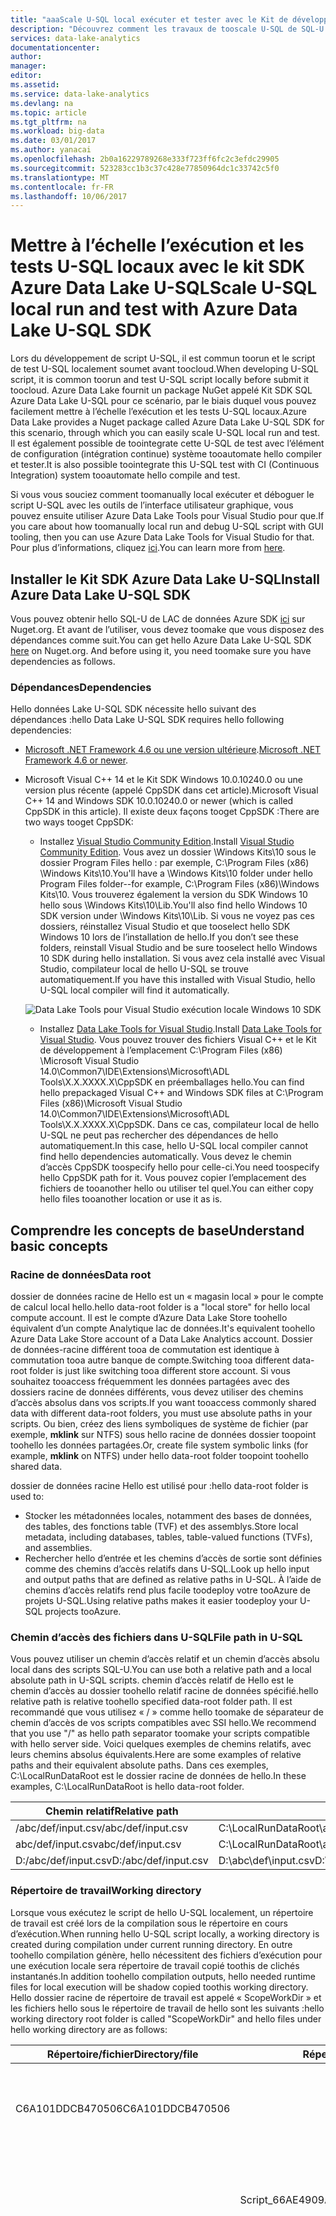 ```yaml
---
title: "aaaScale U-SQL local exécuter et tester avec le Kit de développement logiciel Azure données Lake U-SQL | Documents Microsoft"
description: "Découvrez comment les travaux de tooscale U-SQL de SQL-U de LAC de données Azure SDK toouse local exécute et de test avec la ligne de commande et les interfaces de programmation sur votre station de travail locale."
services: data-lake-analytics
documentationcenter: 
author: 
manager: 
editor: 
ms.assetid: 
ms.service: data-lake-analytics
ms.devlang: na
ms.topic: article
ms.tgt_pltfrm: na
ms.workload: big-data
ms.date: 03/01/2017
ms.author: yanacai
ms.openlocfilehash: 2b0a16229789268e333f723ff6fc2c3efdc29905
ms.sourcegitcommit: 523283cc1b3c37c428e77850964dc1c33742c5f0
ms.translationtype: MT
ms.contentlocale: fr-FR
ms.lasthandoff: 10/06/2017
---
```

# <a name="scale-u-sql-local-run-and-test-with-azure-data-lake-u-sql-sdk"></a><span data-ttu-id="184e9-103">Mettre à l’échelle l’exécution et les tests U-SQL locaux avec le kit SDK Azure Data Lake U-SQL</span><span class="sxs-lookup"><span data-stu-id="184e9-103">Scale U-SQL local run and test with Azure Data Lake U-SQL SDK</span></span>

<span data-ttu-id="184e9-104">Lors du développement de script U-SQL, il est commun toorun et le script de test U-SQL localement soumet avant toocloud.</span><span class="sxs-lookup"><span data-stu-id="184e9-104">When developing U-SQL script, it is common toorun and test U-SQL script locally before submit it toocloud.</span></span> <span data-ttu-id="184e9-105">Azure Data Lake fournit un package NuGet appelé Kit SDK SQL Azure Data Lake U-SQL pour ce scénario, par le biais duquel vous pouvez facilement mettre à l’échelle l’exécution et les tests U-SQL locaux.</span><span class="sxs-lookup"><span data-stu-id="184e9-105">Azure Data Lake provides a Nuget package called Azure Data Lake U-SQL SDK for this scenario, through which you can easily scale U-SQL local run and test.</span></span> <span data-ttu-id="184e9-106">Il est également possible de toointegrate cette U-SQL de test avec l’élément de configuration (intégration continue) système tooautomate hello compiler et tester.</span><span class="sxs-lookup"><span data-stu-id="184e9-106">It is also possible toointegrate this U-SQL test with CI (Continuous Integration) system tooautomate hello compile and test.</span></span>

<span data-ttu-id="184e9-107">Si vous vous souciez comment toomanually local exécuter et déboguer le script U-SQL avec les outils de l’interface utilisateur graphique, vous pouvez ensuite utiliser Azure Data Lake Tools pour Visual Studio pour que.</span><span class="sxs-lookup"><span data-stu-id="184e9-107">If you care about how toomanually local run and debug U-SQL script with GUI tooling, then you can use Azure Data Lake Tools for Visual Studio for that.</span></span> <span data-ttu-id="184e9-108">Pour plus d’informations, cliquez [ici](data-lake-analytics-data-lake-tools-local-run.md).</span><span class="sxs-lookup"><span data-stu-id="184e9-108">You can learn more from [here](data-lake-analytics-data-lake-tools-local-run.md).</span></span>

## <a name="install-azure-data-lake-u-sql-sdk"></a><span data-ttu-id="184e9-109">Installer le Kit SDK Azure Data Lake U-SQL</span><span class="sxs-lookup"><span data-stu-id="184e9-109">Install Azure Data Lake U-SQL SDK</span></span>

<span data-ttu-id="184e9-110">Vous pouvez obtenir hello SQL-U de LAC de données Azure SDK [ici](https://www.nuget.org/packages/Microsoft.Azure.DataLake.USQL.SDK/) sur Nuget.org. Et avant de l’utiliser, vous devez toomake que vous disposez des dépendances comme suit.</span><span class="sxs-lookup"><span data-stu-id="184e9-110">You can get hello Azure Data Lake U-SQL SDK [here](https://www.nuget.org/packages/Microsoft.Azure.DataLake.USQL.SDK/) on Nuget.org. And before using it, you need toomake sure you have dependencies as follows.</span></span>

### <a name="dependencies"></a><span data-ttu-id="184e9-111">Dépendances</span><span class="sxs-lookup"><span data-stu-id="184e9-111">Dependencies</span></span>

<span data-ttu-id="184e9-112">Hello données Lake U-SQL SDK nécessite hello suivant des dépendances :</span><span class="sxs-lookup"><span data-stu-id="184e9-112">hello Data Lake U-SQL SDK requires hello following dependencies:</span></span>

- <span data-ttu-id="184e9-113">[Microsoft .NET Framework 4.6 ou une version ultérieure](https://www.microsoft.com/download/details.aspx?id=17851).</span><span class="sxs-lookup"><span data-stu-id="184e9-113">[Microsoft .NET Framework 4.6 or newer](https://www.microsoft.com/download/details.aspx?id=17851).</span></span>
- <span data-ttu-id="184e9-114">Microsoft Visual C++ 14 et le Kit SDK Windows 10.0.10240.0 ou une version plus récente (appelé CppSDK dans cet article).</span><span class="sxs-lookup"><span data-stu-id="184e9-114">Microsoft Visual C++ 14 and Windows SDK 10.0.10240.0 or newer (which is called CppSDK in this article).</span></span> <span data-ttu-id="184e9-115">Il existe deux façons tooget CppSDK :</span><span class="sxs-lookup"><span data-stu-id="184e9-115">There are two ways tooget CppSDK:</span></span>

    - <span data-ttu-id="184e9-116">Installez [Visual Studio Community Edition](https://developer.microsoft.com/downloads/vs-thankyou).</span><span class="sxs-lookup"><span data-stu-id="184e9-116">Install [Visual Studio Community Edition](https://developer.microsoft.com/downloads/vs-thankyou).</span></span> <span data-ttu-id="184e9-117">Vous avez un dossier \Windows Kits\10 sous le dossier Program Files hello : par exemple, C:\Program Files (x86) \Windows Kits\10\.</span><span class="sxs-lookup"><span data-stu-id="184e9-117">You'll have a \Windows Kits\10 folder under hello Program Files folder--for example, C:\Program Files (x86)\Windows Kits\10\.</span></span> <span data-ttu-id="184e9-118">Vous trouverez également la version du SDK Windows 10 hello sous \Windows Kits\10\Lib.</span><span class="sxs-lookup"><span data-stu-id="184e9-118">You'll also find hello Windows 10 SDK version under \Windows Kits\10\Lib.</span></span> <span data-ttu-id="184e9-119">Si vous ne voyez pas ces dossiers, réinstallez Visual Studio et que tooselect hello SDK Windows 10 lors de l’installation de hello.</span><span class="sxs-lookup"><span data-stu-id="184e9-119">If you don’t see these folders, reinstall Visual Studio and be sure tooselect hello Windows 10 SDK during hello installation.</span></span> <span data-ttu-id="184e9-120">Si vous avez cela installé avec Visual Studio, compilateur local de hello U-SQL se trouve automatiquement.</span><span class="sxs-lookup"><span data-stu-id="184e9-120">If you have this installed with Visual Studio, hello U-SQL local compiler will find it automatically.</span></span>

    ![Data Lake Tools pour Visual Studio exécution locale Windows 10 SDK](./media/data-lake-analytics-data-lake-tools-local-run/data-lake-tools-for-visual-studio-local-run-windows-10-sdk.png)

    - <span data-ttu-id="184e9-122">Installez [Data Lake Tools for Visual Studio](http://aka.ms/adltoolsvs).</span><span class="sxs-lookup"><span data-stu-id="184e9-122">Install [Data Lake Tools for Visual Studio](http://aka.ms/adltoolsvs).</span></span> <span data-ttu-id="184e9-123">Vous pouvez trouver des fichiers Visual C++ et le Kit de développement à l’emplacement C:\Program Files (x86) \Microsoft Visual Studio 14.0\Common7\IDE\Extensions\Microsoft\ADL Tools\X.X.XXXX.X\CppSDK en préemballages hello.</span><span class="sxs-lookup"><span data-stu-id="184e9-123">You can find hello prepackaged Visual C++ and Windows SDK files at C:\Program Files (x86)\Microsoft Visual Studio 14.0\Common7\IDE\Extensions\Microsoft\ADL Tools\X.X.XXXX.X\CppSDK.</span></span> <span data-ttu-id="184e9-124">Dans ce cas, compilateur local de hello U-SQL ne peut pas rechercher des dépendances de hello automatiquement.</span><span class="sxs-lookup"><span data-stu-id="184e9-124">In this case, hello U-SQL local compiler cannot find hello dependencies automatically.</span></span> <span data-ttu-id="184e9-125">Vous devez le chemin d’accès CppSDK toospecify hello pour celle-ci.</span><span class="sxs-lookup"><span data-stu-id="184e9-125">You need toospecify hello CppSDK path for it.</span></span> <span data-ttu-id="184e9-126">Vous pouvez copier l’emplacement des fichiers de tooanother hello ou utiliser tel quel.</span><span class="sxs-lookup"><span data-stu-id="184e9-126">You can either copy hello files tooanother location or use it as is.</span></span>

## <a name="understand-basic-concepts"></a><span data-ttu-id="184e9-127">Comprendre les concepts de base</span><span class="sxs-lookup"><span data-stu-id="184e9-127">Understand basic concepts</span></span>

### <a name="data-root"></a><span data-ttu-id="184e9-128">Racine de données</span><span class="sxs-lookup"><span data-stu-id="184e9-128">Data root</span></span>

<span data-ttu-id="184e9-129">dossier de données racine de Hello est un « magasin local » pour le compte de calcul local hello.</span><span class="sxs-lookup"><span data-stu-id="184e9-129">hello data-root folder is a "local store" for hello local compute account.</span></span> <span data-ttu-id="184e9-130">Il est le compte d’Azure Data Lake Store toohello équivalent d’un compte Analytique lac de données.</span><span class="sxs-lookup"><span data-stu-id="184e9-130">It's equivalent toohello Azure Data Lake Store account of a Data Lake Analytics account.</span></span> <span data-ttu-id="184e9-131">Dossier de données-racine différent tooa de commutation est identique à commutation tooa autre banque de compte.</span><span class="sxs-lookup"><span data-stu-id="184e9-131">Switching tooa different data-root folder is just like switching tooa different store account.</span></span> <span data-ttu-id="184e9-132">Si vous souhaitez tooaccess fréquemment les données partagées avec des dossiers racine de données différents, vous devez utiliser des chemins d’accès absolus dans vos scripts.</span><span class="sxs-lookup"><span data-stu-id="184e9-132">If you want tooaccess commonly shared data with different data-root folders, you must use absolute paths in your scripts.</span></span> <span data-ttu-id="184e9-133">Ou bien, créez des liens symboliques de système de fichier (par exemple, **mklink** sur NTFS) sous hello racine de données dossier toopoint toohello les données partagées.</span><span class="sxs-lookup"><span data-stu-id="184e9-133">Or, create file system symbolic links (for example, **mklink** on NTFS) under hello data-root folder toopoint toohello shared data.</span></span>

<span data-ttu-id="184e9-134">dossier de données racine Hello est utilisé pour :</span><span class="sxs-lookup"><span data-stu-id="184e9-134">hello data-root folder is used to:</span></span>

- <span data-ttu-id="184e9-135">Stocker les métadonnées locales, notamment des bases de données, des tables, des fonctions table (TVF) et des assemblys.</span><span class="sxs-lookup"><span data-stu-id="184e9-135">Store local metadata, including databases, tables, table-valued functions (TVFs), and assemblies.</span></span>
- <span data-ttu-id="184e9-136">Rechercher hello d’entrée et les chemins d’accès de sortie sont définies comme des chemins d’accès relatifs dans U-SQL.</span><span class="sxs-lookup"><span data-stu-id="184e9-136">Look up hello input and output paths that are defined as relative paths in U-SQL.</span></span> <span data-ttu-id="184e9-137">À l’aide de chemins d’accès relatifs rend plus facile toodeploy votre tooAzure de projets U-SQL.</span><span class="sxs-lookup"><span data-stu-id="184e9-137">Using relative paths makes it easier toodeploy your U-SQL projects tooAzure.</span></span>

### <a name="file-path-in-u-sql"></a><span data-ttu-id="184e9-138">Chemin d’accès des fichiers dans U-SQL</span><span class="sxs-lookup"><span data-stu-id="184e9-138">File path in U-SQL</span></span>

<span data-ttu-id="184e9-139">Vous pouvez utiliser un chemin d’accès relatif et un chemin d’accès absolu local dans des scripts SQL-U.</span><span class="sxs-lookup"><span data-stu-id="184e9-139">You can use both a relative path and a local absolute path in U-SQL scripts.</span></span> <span data-ttu-id="184e9-140">chemin d’accès relatif de Hello est le chemin d’accès au dossier toohello relatif racine de données spécifié.</span><span class="sxs-lookup"><span data-stu-id="184e9-140">hello relative path is relative toohello specified data-root folder path.</span></span> <span data-ttu-id="184e9-141">Il est recommandé que vous utilisez « / » comme hello toomake de séparateur de chemin d’accès de vos scripts compatibles avec SSI hello.</span><span class="sxs-lookup"><span data-stu-id="184e9-141">We recommend that you use "/" as hello path separator toomake your scripts compatible with hello server side.</span></span> <span data-ttu-id="184e9-142">Voici quelques exemples de chemins relatifs, avec leurs chemins absolus équivalents.</span><span class="sxs-lookup"><span data-stu-id="184e9-142">Here are some examples of relative paths and their equivalent absolute paths.</span></span> <span data-ttu-id="184e9-143">Dans ces exemples, C:\LocalRunDataRoot est le dossier racine de données de hello.</span><span class="sxs-lookup"><span data-stu-id="184e9-143">In these examples, C:\LocalRunDataRoot is hello data-root folder.</span></span>

|<span data-ttu-id="184e9-144">Chemin relatif</span><span class="sxs-lookup"><span data-stu-id="184e9-144">Relative path</span></span>|<span data-ttu-id="184e9-145">Chemin absolu</span><span class="sxs-lookup"><span data-stu-id="184e9-145">Absolute path</span></span>|
|-------------|-------------|
|<span data-ttu-id="184e9-146">/abc/def/input.csv</span><span class="sxs-lookup"><span data-stu-id="184e9-146">/abc/def/input.csv</span></span> |<span data-ttu-id="184e9-147">C:\LocalRunDataRoot\abc\def\input.csv</span><span class="sxs-lookup"><span data-stu-id="184e9-147">C:\LocalRunDataRoot\abc\def\input.csv</span></span>|
|<span data-ttu-id="184e9-148">abc/def/input.csv</span><span class="sxs-lookup"><span data-stu-id="184e9-148">abc/def/input.csv</span></span>  |<span data-ttu-id="184e9-149">C:\LocalRunDataRoot\abc\def\input.csv</span><span class="sxs-lookup"><span data-stu-id="184e9-149">C:\LocalRunDataRoot\abc\def\input.csv</span></span>|
|<span data-ttu-id="184e9-150">D:/abc/def/input.csv</span><span class="sxs-lookup"><span data-stu-id="184e9-150">D:/abc/def/input.csv</span></span> |<span data-ttu-id="184e9-151">D:\abc\def\input.csv</span><span class="sxs-lookup"><span data-stu-id="184e9-151">D:\abc\def\input.csv</span></span>|

### <a name="working-directory"></a><span data-ttu-id="184e9-152">Répertoire de travail</span><span class="sxs-lookup"><span data-stu-id="184e9-152">Working directory</span></span>

<span data-ttu-id="184e9-153">Lorsque vous exécutez le script de hello U-SQL localement, un répertoire de travail est créé lors de la compilation sous le répertoire en cours d’exécution.</span><span class="sxs-lookup"><span data-stu-id="184e9-153">When running hello U-SQL script locally, a working directory is created during compilation under current running directory.</span></span> <span data-ttu-id="184e9-154">En outre toohello compilation génère, hello nécessitent des fichiers d’exécution pour une exécution locale sera répertoire de travail copié toothis de clichés instantanés.</span><span class="sxs-lookup"><span data-stu-id="184e9-154">In addition toohello compilation outputs, hello needed runtime files for local execution will be shadow copied toothis working directory.</span></span> <span data-ttu-id="184e9-155">Hello dossier racine de répertoire de travail est appelé « ScopeWorkDir » et les fichiers hello sous le répertoire de travail de hello sont les suivants :</span><span class="sxs-lookup"><span data-stu-id="184e9-155">hello working directory root folder is called "ScopeWorkDir" and hello files under hello working directory are as follows:</span></span>

|<span data-ttu-id="184e9-156">Répertoire/fichier</span><span class="sxs-lookup"><span data-stu-id="184e9-156">Directory/file</span></span>|<span data-ttu-id="184e9-157">Répertoire/fichier</span><span class="sxs-lookup"><span data-stu-id="184e9-157">Directory/file</span></span>|<span data-ttu-id="184e9-158">Répertoire/fichier</span><span class="sxs-lookup"><span data-stu-id="184e9-158">Directory/file</span></span>|<span data-ttu-id="184e9-159">Définition</span><span class="sxs-lookup"><span data-stu-id="184e9-159">Definition</span></span>|<span data-ttu-id="184e9-160">Description</span><span class="sxs-lookup"><span data-stu-id="184e9-160">Description</span></span>|
|--------------|--------------|--------------|----------|-----------|
|<span data-ttu-id="184e9-161">C6A101DDCB470506</span><span class="sxs-lookup"><span data-stu-id="184e9-161">C6A101DDCB470506</span></span>| | |<span data-ttu-id="184e9-162">Chaîne de hachage de la version exécutable</span><span class="sxs-lookup"><span data-stu-id="184e9-162">Hash string of runtime version</span></span>|<span data-ttu-id="184e9-163">Cliché instantané des fichiers exécutables nécessaires à l'exécution locale</span><span class="sxs-lookup"><span data-stu-id="184e9-163">Shadow copy of runtime files needed for local execution</span></span>|
| |<span data-ttu-id="184e9-164">Script_66AE4909AA0ED06C</span><span class="sxs-lookup"><span data-stu-id="184e9-164">Script_66AE4909AA0ED06C</span></span>| |<span data-ttu-id="184e9-165">Nom de script + chaîne de hachage du chemin du script</span><span class="sxs-lookup"><span data-stu-id="184e9-165">Script name + hash string of script path</span></span>|<span data-ttu-id="184e9-166">Résultats de la compilation et journalisation des étapes d'exécution</span><span class="sxs-lookup"><span data-stu-id="184e9-166">Compilation outputs and execution step logging</span></span>|
| | |<span data-ttu-id="184e9-167">\_script\_.abr</span><span class="sxs-lookup"><span data-stu-id="184e9-167">\_script\_.abr</span></span>|<span data-ttu-id="184e9-168">Sortie du compilateur</span><span class="sxs-lookup"><span data-stu-id="184e9-168">Compiler output</span></span>|<span data-ttu-id="184e9-169">Fichier algèbre</span><span class="sxs-lookup"><span data-stu-id="184e9-169">Algebra file</span></span>|
| | |<span data-ttu-id="184e9-170">\_ScopeCodeGen\_.*</span><span class="sxs-lookup"><span data-stu-id="184e9-170">\_ScopeCodeGen\_.*</span></span>|<span data-ttu-id="184e9-171">Sortie du compilateur</span><span class="sxs-lookup"><span data-stu-id="184e9-171">Compiler output</span></span>|<span data-ttu-id="184e9-172">Code géré généré</span><span class="sxs-lookup"><span data-stu-id="184e9-172">Generated managed code</span></span>|
| | |<span data-ttu-id="184e9-173">\_ScopeCodeGenEngine\_.*</span><span class="sxs-lookup"><span data-stu-id="184e9-173">\_ScopeCodeGenEngine\_.*</span></span>|<span data-ttu-id="184e9-174">Sortie du compilateur</span><span class="sxs-lookup"><span data-stu-id="184e9-174">Compiler output</span></span>|<span data-ttu-id="184e9-175">Code natif généré</span><span class="sxs-lookup"><span data-stu-id="184e9-175">Generated native code</span></span>|
| | |<span data-ttu-id="184e9-176">referenced assemblies</span><span class="sxs-lookup"><span data-stu-id="184e9-176">referenced assemblies</span></span>|<span data-ttu-id="184e9-177">Référence d’assembly</span><span class="sxs-lookup"><span data-stu-id="184e9-177">Assembly reference</span></span>|<span data-ttu-id="184e9-178">Fichiers d’assemblys de référence</span><span class="sxs-lookup"><span data-stu-id="184e9-178">Referenced assembly files</span></span>|
| | |<span data-ttu-id="184e9-179">deployed_resources</span><span class="sxs-lookup"><span data-stu-id="184e9-179">deployed_resources</span></span>|<span data-ttu-id="184e9-180">Déploiement de ressources</span><span class="sxs-lookup"><span data-stu-id="184e9-180">Resource deployment</span></span>|<span data-ttu-id="184e9-181">Fichiers de déploiement de ressources</span><span class="sxs-lookup"><span data-stu-id="184e9-181">Resource deployment files</span></span>|
| | |<span data-ttu-id="184e9-182">xxxxxxxx.xxx[1..n]\_\*.*</span><span class="sxs-lookup"><span data-stu-id="184e9-182">xxxxxxxx.xxx[1..n]\_\*.*</span></span>|<span data-ttu-id="184e9-183">Journal d’exécution</span><span class="sxs-lookup"><span data-stu-id="184e9-183">Execution log</span></span>|<span data-ttu-id="184e9-184">Journal des étapes d'exécution</span><span class="sxs-lookup"><span data-stu-id="184e9-184">Log of execution steps</span></span>|


## <a name="use-hello-sdk-from-hello-command-line"></a><span data-ttu-id="184e9-185">Utilisez hello SDK à partir de la ligne de commande hello</span><span class="sxs-lookup"><span data-stu-id="184e9-185">Use hello SDK from hello command line</span></span>

### <a name="command-line-interface-of-hello-helper-application"></a><span data-ttu-id="184e9-186">Interface de ligne de commande de l’application d’assistance de hello</span><span class="sxs-lookup"><span data-stu-id="184e9-186">Command-line interface of hello helper application</span></span>

<span data-ttu-id="184e9-187">Sous directory\build\runtime du Kit de développement logiciel, LocalRunHelper.exe est hello d’assistance de ligne de commande qui fournit des fonctions de toomost Hello couramment utilisées et exécution locale d’interfaces.</span><span class="sxs-lookup"><span data-stu-id="184e9-187">Under SDK directory\build\runtime, LocalRunHelper.exe is hello command-line helper application that provides interfaces toomost of hello commonly used local-run functions.</span></span> <span data-ttu-id="184e9-188">Notez que les deux hello commande et les commutateurs d’arguments hello respectent la casse.</span><span class="sxs-lookup"><span data-stu-id="184e9-188">Note that both hello command and hello argument switches are case-sensitive.</span></span> <span data-ttu-id="184e9-189">tooinvoke il :</span><span class="sxs-lookup"><span data-stu-id="184e9-189">tooinvoke it:</span></span>

    LocalRunHelper.exe <command> <Required-Command-Arguments> [Optional-Command-Arguments]

<span data-ttu-id="184e9-190">Exécutez LocalRunHelper.exe sans argument ou avec hello **aide** passer les informations d’aide tooshow hello :</span><span class="sxs-lookup"><span data-stu-id="184e9-190">Run LocalRunHelper.exe without arguments or with hello **help** switch tooshow hello help information:</span></span>

    > LocalRunHelper.exe help

        Command 'help' :  Show usage information
        Command 'compile' :  Compile hello script
        Required Arguments :
            -Script param
                    Script File Path
        Optional Arguments :
            -Shallow [default value 'False']
                    Shallow compile

<span data-ttu-id="184e9-191">Informations d’aide dans hello :</span><span class="sxs-lookup"><span data-stu-id="184e9-191">In hello help information:</span></span>

-  <span data-ttu-id="184e9-192">**Commande** donne hello nom de la commande.</span><span class="sxs-lookup"><span data-stu-id="184e9-192">**Command** gives hello command’s name.</span></span>  
-  <span data-ttu-id="184e9-193">Le paramètre **Argument obligatoire** répertorie les arguments qui doivent être fournis.</span><span class="sxs-lookup"><span data-stu-id="184e9-193">**Required Argument** lists arguments that must be supplied.</span></span>  
-  <span data-ttu-id="184e9-194">Le paramètre **Argument facultatif** répertorie les arguments facultatifs, avec des valeurs par défaut.</span><span class="sxs-lookup"><span data-stu-id="184e9-194">**Optional Argument** lists arguments that are optional, with default values.</span></span>  <span data-ttu-id="184e9-195">Facultatif pour les arguments booléens n’ont pas les paramètres, et leur apparence signifie tootheir négatif par défaut.</span><span class="sxs-lookup"><span data-stu-id="184e9-195">Optional Boolean arguments don’t have parameters, and their appearances mean negative tootheir default value.</span></span>

### <a name="return-value-and-logging"></a><span data-ttu-id="184e9-196">Valeur de retour et journalisation</span><span class="sxs-lookup"><span data-stu-id="184e9-196">Return value and logging</span></span>

<span data-ttu-id="184e9-197">application d’assistance de Hello retourne **0** de réussite et **-1** de l’échec.</span><span class="sxs-lookup"><span data-stu-id="184e9-197">hello helper application returns **0** for success and **-1** for failure.</span></span> <span data-ttu-id="184e9-198">Par défaut, le programme d’assistance hello envoie console actuelle de tous les messages toohello.</span><span class="sxs-lookup"><span data-stu-id="184e9-198">By default, hello helper sends all messages toohello current console.</span></span> <span data-ttu-id="184e9-199">Toutefois, la plupart des commandes hello prennent en charge hello **-(messageout) chemin_vers_fichier_journal** argument facultatif qui redirige hello génère le fichier de journal tooa.</span><span class="sxs-lookup"><span data-stu-id="184e9-199">However, most of hello commands support hello **-MessageOut path_to_log_file** optional argument that redirects hello outputs tooa log file.</span></span>

### <a name="environment-variable-configuring"></a><span data-ttu-id="184e9-200">Configuration de la variable d’environnement</span><span class="sxs-lookup"><span data-stu-id="184e9-200">Environment variable configuring</span></span>

<span data-ttu-id="184e9-201">L’exécution U-SQL locale requiert une racine de données spécifiée comme compte de stockage local, ainsi qu’un chemin d’accès CppSDK spécifié pour les dépendances.</span><span class="sxs-lookup"><span data-stu-id="184e9-201">U-SQL local run needs a specified data root as local storage account, as well as a specified CppSDK path for dependencies.</span></span> <span data-ttu-id="184e9-202">Vous pouvez à la fois argument de hello défini dans la variable d’environnement de ligne de commande ou est définie pour eux.</span><span class="sxs-lookup"><span data-stu-id="184e9-202">You can both set hello argument in command-line or set environment variable for them.</span></span>

- <span data-ttu-id="184e9-203">Ensemble hello **SCOPE_CPP_SDK** variable d’environnement.</span><span class="sxs-lookup"><span data-stu-id="184e9-203">Set hello **SCOPE_CPP_SDK** environment variable.</span></span>

    <span data-ttu-id="184e9-204">Si vous obtenez Microsoft Visual C++ et hello Kit de développement logiciel Windows en installant Data Lake Tools pour Visual Studio, vérifiez que vous avez hello suivant du dossier :</span><span class="sxs-lookup"><span data-stu-id="184e9-204">If you get Microsoft Visual C++ and hello Windows SDK by installing Data Lake Tools for Visual Studio, verify that you have hello following folder:</span></span>

        C:\Program Files (x86)\Microsoft Visual Studio 14.0\Common7\IDE\Extensions\Microsoft\Microsoft Azure Data Lake Tools for Visual Studio 2015\X.X.XXXX.X\CppSDK

    <span data-ttu-id="184e9-205">Définir une nouvelle variable d’environnement appelée **SCOPE_CPP_SDK** toopoint toothis active.</span><span class="sxs-lookup"><span data-stu-id="184e9-205">Define a new environment variable called **SCOPE_CPP_SDK** toopoint toothis directory.</span></span> <span data-ttu-id="184e9-206">Ou copiez hello dossier toohello autre emplacement et spécifier **SCOPE_CPP_SDK** que.</span><span class="sxs-lookup"><span data-stu-id="184e9-206">Or copy hello folder toohello other location and specify **SCOPE_CPP_SDK** as that.</span></span>

    <span data-ttu-id="184e9-207">Dans la variable d’environnement toosetting hello plus, vous pouvez spécifier hello **- CppSDK** argument lorsque vous utilisez la ligne de commande hello.</span><span class="sxs-lookup"><span data-stu-id="184e9-207">In addition toosetting hello environment variable, you can specify hello **-CppSDK** argument when you're using hello command line.</span></span> <span data-ttu-id="184e9-208">Cet argument remplace votre variable d’environnement CppSDK par défaut.</span><span class="sxs-lookup"><span data-stu-id="184e9-208">This argument overwrites your default CppSDK environment variable.</span></span>

- <span data-ttu-id="184e9-209">Ensemble hello **LOCALRUN_DATAROOT** variable d’environnement.</span><span class="sxs-lookup"><span data-stu-id="184e9-209">Set hello **LOCALRUN_DATAROOT** environment variable.</span></span>

    <span data-ttu-id="184e9-210">Définir une nouvelle variable d’environnement appelée **LOCALRUN_DATAROOT** qui pointe toohello la racine de données.</span><span class="sxs-lookup"><span data-stu-id="184e9-210">Define a new environment variable called **LOCALRUN_DATAROOT** that points toohello data root.</span></span>

    <span data-ttu-id="184e9-211">Dans la variable d’environnement toosetting hello plus, vous pouvez spécifier hello **- DataRoot** argument avec un chemin d’accès racine de données hello lorsque vous utilisez une ligne de commande.</span><span class="sxs-lookup"><span data-stu-id="184e9-211">In addition toosetting hello environment variable, you can specify hello **-DataRoot** argument with hello data-root path when you're using a command line.</span></span> <span data-ttu-id="184e9-212">Cet argument remplace votre variable d’environnement de racine de données par défaut.</span><span class="sxs-lookup"><span data-stu-id="184e9-212">This argument overwrites your default data-root environment variable.</span></span> <span data-ttu-id="184e9-213">Vous devez tooadd cet argument de ligne de commande tooevery que vous êtes en cours d’exécution afin que vous pouvez remplacer la variable d’environnement racine de données hello par défaut pour toutes les opérations.</span><span class="sxs-lookup"><span data-stu-id="184e9-213">You need tooadd this argument tooevery command line you're running so that you can overwrite hello default data-root environment variable for all operations.</span></span>

### <a name="sdk-command-line-usage-samples"></a><span data-ttu-id="184e9-214">Exemples d’utilisation en ligne de commande du Kit SDK</span><span class="sxs-lookup"><span data-stu-id="184e9-214">SDK command line usage samples</span></span>

#### <a name="compile-and-run"></a><span data-ttu-id="184e9-215">Compilation et exécution</span><span class="sxs-lookup"><span data-stu-id="184e9-215">Compile and run</span></span>

<span data-ttu-id="184e9-216">Hello **exécuter** commande toocompile hello script et puis exécutez résultats compilés.</span><span class="sxs-lookup"><span data-stu-id="184e9-216">hello **run** command is used toocompile hello script and then execute compiled results.</span></span> <span data-ttu-id="184e9-217">Ses arguments de ligne de commande sont une combinaison des commandes **compile** et **execute**.</span><span class="sxs-lookup"><span data-stu-id="184e9-217">Its command-line arguments are a combination of those from **compile** and **execute**.</span></span>

    LocalRunHelper run -Script path_to_usql_script.usql [optional_arguments]

<span data-ttu-id="184e9-218">Hello Voici les arguments facultatifs pour **exécuter**:</span><span class="sxs-lookup"><span data-stu-id="184e9-218">hello following are optional arguments for **run**:</span></span>


|<span data-ttu-id="184e9-219">Argument</span><span class="sxs-lookup"><span data-stu-id="184e9-219">Argument</span></span>|<span data-ttu-id="184e9-220">Valeur par défaut</span><span class="sxs-lookup"><span data-stu-id="184e9-220">Default value</span></span>|<span data-ttu-id="184e9-221">Description</span><span class="sxs-lookup"><span data-stu-id="184e9-221">Description</span></span>|
|--------|-------------|-----------|
|<span data-ttu-id="184e9-222">-CodeBehind</span><span class="sxs-lookup"><span data-stu-id="184e9-222">-CodeBehind</span></span>|<span data-ttu-id="184e9-223">False</span><span class="sxs-lookup"><span data-stu-id="184e9-223">False</span></span>|<span data-ttu-id="184e9-224">script de Hello associé au code .cs</span><span class="sxs-lookup"><span data-stu-id="184e9-224">hello script has .cs code behind</span></span>|
|<span data-ttu-id="184e9-225">-CppSDK</span><span class="sxs-lookup"><span data-stu-id="184e9-225">-CppSDK</span></span>| |<span data-ttu-id="184e9-226">Répertoire CppSDK</span><span class="sxs-lookup"><span data-stu-id="184e9-226">CppSDK Directory</span></span>|
|<span data-ttu-id="184e9-227">-DataRoot</span><span class="sxs-lookup"><span data-stu-id="184e9-227">-DataRoot</span></span>| <span data-ttu-id="184e9-228">Variable d’environnement DataRoot</span><span class="sxs-lookup"><span data-stu-id="184e9-228">DataRoot environment variable</span></span>|<span data-ttu-id="184e9-229">DataRoot pour la série locale, par défaut trop variable d’environnement 'LOCALRUN_DATAROOT'</span><span class="sxs-lookup"><span data-stu-id="184e9-229">DataRoot for local run, default too'LOCALRUN_DATAROOT' environment variable</span></span>|
|<span data-ttu-id="184e9-230">-MessageOut</span><span class="sxs-lookup"><span data-stu-id="184e9-230">-MessageOut</span></span>| |<span data-ttu-id="184e9-231">Vider les messages sur le fichier de console tooa</span><span class="sxs-lookup"><span data-stu-id="184e9-231">Dump messages on console tooa file</span></span>|
|<span data-ttu-id="184e9-232">-Parallel</span><span class="sxs-lookup"><span data-stu-id="184e9-232">-Parallel</span></span>|<span data-ttu-id="184e9-233">1</span><span class="sxs-lookup"><span data-stu-id="184e9-233">1</span></span>|<span data-ttu-id="184e9-234">Exécutez hello plan avec hello spécifié de parallélisme</span><span class="sxs-lookup"><span data-stu-id="184e9-234">Run hello plan with hello specified parallelism</span></span>|
|<span data-ttu-id="184e9-235">-References</span><span class="sxs-lookup"><span data-stu-id="184e9-235">-References</span></span>| |<span data-ttu-id="184e9-236">Liste des assemblys de référence tooextra de chemins d’accès ou les fichiers de données de code-behind, séparé par ';'</span><span class="sxs-lookup"><span data-stu-id="184e9-236">List of paths tooextra reference assemblies or data files of code behind, separated by ';'</span></span>|
|<span data-ttu-id="184e9-237">-UdoRedirect</span><span class="sxs-lookup"><span data-stu-id="184e9-237">-UdoRedirect</span></span>|<span data-ttu-id="184e9-238">False</span><span class="sxs-lookup"><span data-stu-id="184e9-238">False</span></span>|<span data-ttu-id="184e9-239">Générer la configuration de redirection d’assembly Udo</span><span class="sxs-lookup"><span data-stu-id="184e9-239">Generate Udo assembly redirect config</span></span>|
|<span data-ttu-id="184e9-240">-UseDatabase</span><span class="sxs-lookup"><span data-stu-id="184e9-240">-UseDatabase</span></span>|<span data-ttu-id="184e9-241">master</span><span class="sxs-lookup"><span data-stu-id="184e9-241">master</span></span>|<span data-ttu-id="184e9-242">Toouse de base de données pour le code-behind d’inscription de l’assembly temporaire</span><span class="sxs-lookup"><span data-stu-id="184e9-242">Database toouse for code behind temporary assembly registration</span></span>|
|<span data-ttu-id="184e9-243">-Verbose</span><span class="sxs-lookup"><span data-stu-id="184e9-243">-Verbose</span></span>|<span data-ttu-id="184e9-244">False</span><span class="sxs-lookup"><span data-stu-id="184e9-244">False</span></span>|<span data-ttu-id="184e9-245">Afficher les sorties détaillées du runtime</span><span class="sxs-lookup"><span data-stu-id="184e9-245">Show detailed outputs from runtime</span></span>|
|<span data-ttu-id="184e9-246">-WorkDir</span><span class="sxs-lookup"><span data-stu-id="184e9-246">-WorkDir</span></span>|<span data-ttu-id="184e9-247">Répertoire actif</span><span class="sxs-lookup"><span data-stu-id="184e9-247">Current Directory</span></span>|<span data-ttu-id="184e9-248">Répertoire des sorties et de l’utilisation du compilateur</span><span class="sxs-lookup"><span data-stu-id="184e9-248">Directory for compiler usage and outputs</span></span>|
|<span data-ttu-id="184e9-249">-RunScopeCEP</span><span class="sxs-lookup"><span data-stu-id="184e9-249">-RunScopeCEP</span></span>|<span data-ttu-id="184e9-250">0</span><span class="sxs-lookup"><span data-stu-id="184e9-250">0</span></span>|<span data-ttu-id="184e9-251">ScopeCEP mode toouse</span><span class="sxs-lookup"><span data-stu-id="184e9-251">ScopeCEP mode toouse</span></span>|
|<span data-ttu-id="184e9-252">-ScopeCEPTempPath</span><span class="sxs-lookup"><span data-stu-id="184e9-252">-ScopeCEPTempPath</span></span>|<span data-ttu-id="184e9-253">temp</span><span class="sxs-lookup"><span data-stu-id="184e9-253">temp</span></span>|<span data-ttu-id="184e9-254">Toouse de chemin d’accès temporaire pour la diffusion en continu de données</span><span class="sxs-lookup"><span data-stu-id="184e9-254">Temp path toouse for streaming data</span></span>|
|<span data-ttu-id="184e9-255">-OptFlags</span><span class="sxs-lookup"><span data-stu-id="184e9-255">-OptFlags</span></span>| |<span data-ttu-id="184e9-256">Liste séparée par des virgules d’indicateurs d’optimiseur</span><span class="sxs-lookup"><span data-stu-id="184e9-256">Comma-separated list of optimizer flags</span></span>|


<span data-ttu-id="184e9-257">Voici un exemple :</span><span class="sxs-lookup"><span data-stu-id="184e9-257">Here's an example:</span></span>

    LocalRunHelper run -Script d:\test\test1.usql -WorkDir d:\test\bin -CodeBehind -References "d:\asm\ref1.dll;d:\asm\ref2.dll" -UseDatabase testDB –Parallel 5 -Verbose

<span data-ttu-id="184e9-258">Outre la combinaison **compiler** et **exécuter**, vous pouvez compiler et exécuter des exécutables de hello compilé séparément.</span><span class="sxs-lookup"><span data-stu-id="184e9-258">Besides combining **compile** and **execute**, you can compile and execute hello compiled executables separately.</span></span>

#### <a name="compile-a-u-sql-script"></a><span data-ttu-id="184e9-259">Compiler un script U-SQL</span><span class="sxs-lookup"><span data-stu-id="184e9-259">Compile a U-SQL script</span></span>

<span data-ttu-id="184e9-260">Hello **compiler** commande est utilisée toocompile U-SQL script tooexecutables.</span><span class="sxs-lookup"><span data-stu-id="184e9-260">hello **compile** command is used toocompile a U-SQL script tooexecutables.</span></span>

    LocalRunHelper compile -Script path_to_usql_script.usql [optional_arguments]

<span data-ttu-id="184e9-261">Hello Voici les arguments facultatifs pour **compiler**:</span><span class="sxs-lookup"><span data-stu-id="184e9-261">hello following are optional arguments for **compile**:</span></span>


|<span data-ttu-id="184e9-262">Argument</span><span class="sxs-lookup"><span data-stu-id="184e9-262">Argument</span></span>|<span data-ttu-id="184e9-263">Description</span><span class="sxs-lookup"><span data-stu-id="184e9-263">Description</span></span>|
|--------|-----------|
| <span data-ttu-id="184e9-264">-CodeBehind [valeur par défaut 'False']</span><span class="sxs-lookup"><span data-stu-id="184e9-264">-CodeBehind [default value 'False']</span></span>|<span data-ttu-id="184e9-265">script de Hello associé au code .cs</span><span class="sxs-lookup"><span data-stu-id="184e9-265">hello script has .cs code behind</span></span>|
| <span data-ttu-id="184e9-266">-CppSDK [valeur par défaut '']</span><span class="sxs-lookup"><span data-stu-id="184e9-266">-CppSDK [default value '']</span></span>|<span data-ttu-id="184e9-267">Répertoire CppSDK</span><span class="sxs-lookup"><span data-stu-id="184e9-267">CppSDK Directory</span></span>|
| <span data-ttu-id="184e9-268">-DataRoot [valeur par défaut ’DataRoot environment variable’]</span><span class="sxs-lookup"><span data-stu-id="184e9-268">-DataRoot [default value 'DataRoot environment variable']</span></span>|<span data-ttu-id="184e9-269">DataRoot pour la série locale, par défaut trop variable d’environnement 'LOCALRUN_DATAROOT'</span><span class="sxs-lookup"><span data-stu-id="184e9-269">DataRoot for local run, default too'LOCALRUN_DATAROOT' environment variable</span></span>|
| <span data-ttu-id="184e9-270">-MessageOut [valeur par défaut '']</span><span class="sxs-lookup"><span data-stu-id="184e9-270">-MessageOut [default value '']</span></span>|<span data-ttu-id="184e9-271">Vider les messages sur le fichier de console tooa</span><span class="sxs-lookup"><span data-stu-id="184e9-271">Dump messages on console tooa file</span></span>|
| <span data-ttu-id="184e9-272">-References [valeur par défaut '']</span><span class="sxs-lookup"><span data-stu-id="184e9-272">-References [default value '']</span></span>|<span data-ttu-id="184e9-273">Liste des assemblys de référence tooextra de chemins d’accès ou les fichiers de données de code-behind, séparé par ';'</span><span class="sxs-lookup"><span data-stu-id="184e9-273">List of paths tooextra reference assemblies or data files of code behind, separated by ';'</span></span>|
| <span data-ttu-id="184e9-274">-Shallow [valeur par défaut 'False']</span><span class="sxs-lookup"><span data-stu-id="184e9-274">-Shallow [default value 'False']</span></span>|<span data-ttu-id="184e9-275">Compilation superficielle</span><span class="sxs-lookup"><span data-stu-id="184e9-275">Shallow compile</span></span>|
| <span data-ttu-id="184e9-276">-UdoRedirect [valeur par défaut 'False']</span><span class="sxs-lookup"><span data-stu-id="184e9-276">-UdoRedirect [default value 'False']</span></span>|<span data-ttu-id="184e9-277">Générer la configuration de redirection d’assembly Udo</span><span class="sxs-lookup"><span data-stu-id="184e9-277">Generate Udo assembly redirect config</span></span>|
| <span data-ttu-id="184e9-278">-UseDatabase [valeur par défaut 'master']</span><span class="sxs-lookup"><span data-stu-id="184e9-278">-UseDatabase [default value 'master']</span></span>|<span data-ttu-id="184e9-279">Toouse de base de données pour le code-behind d’inscription de l’assembly temporaire</span><span class="sxs-lookup"><span data-stu-id="184e9-279">Database toouse for code behind temporary assembly registration</span></span>|
| <span data-ttu-id="184e9-280">-WorkDir [valeur par défaut ’Current Directory’]</span><span class="sxs-lookup"><span data-stu-id="184e9-280">-WorkDir [default value 'Current Directory']</span></span>|<span data-ttu-id="184e9-281">Répertoire des sorties et de l’utilisation du compilateur</span><span class="sxs-lookup"><span data-stu-id="184e9-281">Directory for compiler usage and outputs</span></span>|
| <span data-ttu-id="184e9-282">-RunScopeCEP [valeur par défaut ’0’]</span><span class="sxs-lookup"><span data-stu-id="184e9-282">-RunScopeCEP [default value '0']</span></span>|<span data-ttu-id="184e9-283">ScopeCEP mode toouse</span><span class="sxs-lookup"><span data-stu-id="184e9-283">ScopeCEP mode toouse</span></span>|
| <span data-ttu-id="184e9-284">-ScopeCEPTempPath [valeur par défaut ’temp’]</span><span class="sxs-lookup"><span data-stu-id="184e9-284">-ScopeCEPTempPath [default value 'temp']</span></span>|<span data-ttu-id="184e9-285">Toouse de chemin d’accès temporaire pour la diffusion en continu de données</span><span class="sxs-lookup"><span data-stu-id="184e9-285">Temp path toouse for streaming data</span></span>|
| <span data-ttu-id="184e9-286">-OptFlags [valeur par défaut ’’]</span><span class="sxs-lookup"><span data-stu-id="184e9-286">-OptFlags [default value '']</span></span>|<span data-ttu-id="184e9-287">Liste séparée par des virgules d’indicateurs d’optimiseur</span><span class="sxs-lookup"><span data-stu-id="184e9-287">Comma-separated list of optimizer flags</span></span>|


<span data-ttu-id="184e9-288">Voici quelques exemples d’utilisation.</span><span class="sxs-lookup"><span data-stu-id="184e9-288">Here are some usage examples.</span></span>

<span data-ttu-id="184e9-289">Compilez un script U-SQL :</span><span class="sxs-lookup"><span data-stu-id="184e9-289">Compile a U-SQL script:</span></span>

    LocalRunHelper compile -Script d:\test\test1.usql

<span data-ttu-id="184e9-290">Compiler un script U-SQL et définir le dossier de données racine hello.</span><span class="sxs-lookup"><span data-stu-id="184e9-290">Compile a U-SQL script and set hello data-root folder.</span></span> <span data-ttu-id="184e9-291">Notez que cette opération va remplacer la variable d’environnement hello ensemble.</span><span class="sxs-lookup"><span data-stu-id="184e9-291">Note that this will overwrite hello set environment variable.</span></span>

    LocalRunHelper compile -Script d:\test\test1.usql –DataRoot c:\DataRoot

<span data-ttu-id="184e9-292">Compilez un script U-SQL et définissez un répertoire de travail, un assembly de référence et une base de données :</span><span class="sxs-lookup"><span data-stu-id="184e9-292">Compile a U-SQL script and set a working directory, reference assembly, and database:</span></span>

    LocalRunHelper compile -Script d:\test\test1.usql -WorkDir d:\test\bin -References "d:\asm\ref1.dll;d:\asm\ref2.dll" -UseDatabase testDB

#### <a name="execute-compiled-results"></a><span data-ttu-id="184e9-293">Exécuter les résultats compilés</span><span class="sxs-lookup"><span data-stu-id="184e9-293">Execute compiled results</span></span>

<span data-ttu-id="184e9-294">Hello **exécuter** commande est utilisée tooexecute compilé résultats.</span><span class="sxs-lookup"><span data-stu-id="184e9-294">hello **execute** command is used tooexecute compiled results.</span></span>   

    LocalRunHelper execute -Algebra path_to_compiled_algebra_file [optional_arguments]

<span data-ttu-id="184e9-295">Hello Voici les arguments facultatifs pour **exécuter**:</span><span class="sxs-lookup"><span data-stu-id="184e9-295">hello following are optional arguments for **execute**:</span></span>

|<span data-ttu-id="184e9-296">Argument</span><span class="sxs-lookup"><span data-stu-id="184e9-296">Argument</span></span>|<span data-ttu-id="184e9-297">Description</span><span class="sxs-lookup"><span data-stu-id="184e9-297">Description</span></span>|
|--------|-----------|
|<span data-ttu-id="184e9-298">-DataRoot [valeur par défaut '']</span><span class="sxs-lookup"><span data-stu-id="184e9-298">-DataRoot [default value '']</span></span>|<span data-ttu-id="184e9-299">Racine de données pour l’exécution des métadonnées.</span><span class="sxs-lookup"><span data-stu-id="184e9-299">Data root for metadata execution.</span></span> <span data-ttu-id="184e9-300">Sa valeur par défaut toohello **LOCALRUN_DATAROOT** variable d’environnement.</span><span class="sxs-lookup"><span data-stu-id="184e9-300">It defaults toohello **LOCALRUN_DATAROOT** environment variable.</span></span>|
|<span data-ttu-id="184e9-301">-MessageOut [valeur par défaut '']</span><span class="sxs-lookup"><span data-stu-id="184e9-301">-MessageOut [default value '']</span></span>|<span data-ttu-id="184e9-302">Vider les messages sur le fichier de tooa console hello.</span><span class="sxs-lookup"><span data-stu-id="184e9-302">Dump messages on hello console tooa file.</span></span>|
|<span data-ttu-id="184e9-303">-Parallel [valeur par défaut '1']</span><span class="sxs-lookup"><span data-stu-id="184e9-303">-Parallel [default value '1']</span></span>|<span data-ttu-id="184e9-304">Étapes d’exécution locale indicateur toorun hello généré par hello spécifié au niveau de parallélisme.</span><span class="sxs-lookup"><span data-stu-id="184e9-304">Indicator toorun hello generated local-run steps with hello specified parallelism level.</span></span>|
|<span data-ttu-id="184e9-305">-Verbose [valeur par défaut 'False']</span><span class="sxs-lookup"><span data-stu-id="184e9-305">-Verbose [default value 'False']</span></span>|<span data-ttu-id="184e9-306">Indicateur tooshow détaillées des sorties à partir de l’exécution.</span><span class="sxs-lookup"><span data-stu-id="184e9-306">Indicator tooshow detailed outputs from runtime.</span></span>|

<span data-ttu-id="184e9-307">Voici un exemple d’utilisation :</span><span class="sxs-lookup"><span data-stu-id="184e9-307">Here's a usage example:</span></span>

    LocalRunHelper execute -Algebra d:\test\workdir\C6A101DDCB470506\Script_66AE4909AA0ED06C\__script__.abr –DataRoot c:\DataRoot –Parallel 5


## <a name="use-hello-sdk-with-programming-interfaces"></a><span data-ttu-id="184e9-308">Utilisez hello Kit de développement logiciel avec les interfaces de programmation</span><span class="sxs-lookup"><span data-stu-id="184e9-308">Use hello SDK with programming interfaces</span></span>

<span data-ttu-id="184e9-309">interfaces de programmation Hello se trouvent dans hello LocalRunHelper.exe.</span><span class="sxs-lookup"><span data-stu-id="184e9-309">hello programming interfaces are all located in hello LocalRunHelper.exe.</span></span> <span data-ttu-id="184e9-310">Vous pouvez utiliser les fonctionnalités de hello de toointegrate Hello U-SQL SDK et hello c# test framework tooscale votre test local du script U-SQL.</span><span class="sxs-lookup"><span data-stu-id="184e9-310">You can use them toointegrate hello functionality of hello U-SQL SDK and hello C# test framework tooscale your U-SQL script local test.</span></span> <span data-ttu-id="184e9-311">Dans cet article, je vais utiliser hello standard c# unité test projet tooshow toouse ces interfaces tootest votre script U-SQL.</span><span class="sxs-lookup"><span data-stu-id="184e9-311">In this article, I will use hello standard C# unit test project tooshow how toouse these interfaces tootest your U-SQL script.</span></span>

### <a name="step-1-create-c-unit-test-project-and-configuration"></a><span data-ttu-id="184e9-312">Étape 1 : Créer une configuration et un projet de test unitaire C#</span><span class="sxs-lookup"><span data-stu-id="184e9-312">Step 1: Create C# unit test project and configuration</span></span>

- <span data-ttu-id="184e9-313">Créez un projet de test unitaire C# dans Fichier > Nouveau > Projet > Visual C# > Test > Projet de test unitaire.</span><span class="sxs-lookup"><span data-stu-id="184e9-313">Create a C# unit test project through File > New > Project > Visual C# > Test > Unit Test Project.</span></span>
- <span data-ttu-id="184e9-314">Ajoutez LocalRunHelper.exe comme référence pour le projet de hello.</span><span class="sxs-lookup"><span data-stu-id="184e9-314">Add LocalRunHelper.exe as a reference for hello project.</span></span> <span data-ttu-id="184e9-315">Hello LocalRunHelper.exe se trouve dans \build\runtime\LocalRunHelper.exe dans le package Nuget.</span><span class="sxs-lookup"><span data-stu-id="184e9-315">hello LocalRunHelper.exe is located at \build\runtime\LocalRunHelper.exe in Nuget package.</span></span>

    ![Kit SDK Azure Data Lake U-SQL - Ajouter une référence](./media/data-lake-analytics-u-sql-sdk/data-lake-analytics-u-sql-sdk-add-reference.png)

- <span data-ttu-id="184e9-317">Kit de développement logiciel U-SQL **uniquement** prise en charge x64, environnement, vérifiez que tooset build plateforme cible en tant que x64.</span><span class="sxs-lookup"><span data-stu-id="184e9-317">U-SQL SDK **only** support x64 environment, make sure tooset build platform target as x64.</span></span> <span data-ttu-id="184e9-318">Vous pouvez le faire dans Propriété du projet > Build > Plateforme cible.</span><span class="sxs-lookup"><span data-stu-id="184e9-318">You can set that through Project Property > Build > Platform target.</span></span>

    ![Kit SDK Azure Data Lake U-SQL - Configurer un projet x64](./media/data-lake-analytics-u-sql-sdk/data-lake-analytics-u-sql-sdk-configure-x64.png)

- <span data-ttu-id="184e9-320">Assurez-vous que tooset votre environnement de test en tant que x64.</span><span class="sxs-lookup"><span data-stu-id="184e9-320">Make sure tooset your test environment as x64.</span></span> <span data-ttu-id="184e9-321">Dans Visual Studio, vous pouvez le faire dans Test > Paramètres de test > Architecture de processeur par défaut > x64.</span><span class="sxs-lookup"><span data-stu-id="184e9-321">In Visual Studio, you can set it through Test > Test Settings > Default Processor Architecture > x64.</span></span>

    ![Kit SDK Azure Data Lake U-SQL - Configurer un environnement de test x64](./media/data-lake-analytics-u-sql-sdk/data-lake-analytics-u-sql-sdk-configure-test-x64.png)

- <span data-ttu-id="184e9-323">Assurez-vous que toocopy tous les fichiers de dépendance sous le répertoire de travail tooproject NugetPackage\build\runtime\ qui est habituellement sous ProjectFolder\bin\x64\Debug.</span><span class="sxs-lookup"><span data-stu-id="184e9-323">Make sure toocopy all dependency files under NugetPackage\build\runtime\ tooproject working directory which is usually under ProjectFolder\bin\x64\Debug.</span></span>

### <a name="step-2-create-u-sql-script-test-case"></a><span data-ttu-id="184e9-324">Étape 2 : Créer des cas de test du script U-SQL</span><span class="sxs-lookup"><span data-stu-id="184e9-324">Step 2: Create U-SQL script test case</span></span>

<span data-ttu-id="184e9-325">Voici un exemple de code hello pour le test de script U-SQL.</span><span class="sxs-lookup"><span data-stu-id="184e9-325">Below is hello sample code for U-SQL script test.</span></span> <span data-ttu-id="184e9-326">Pour le test, vous devez tooprepare, scripts, fichiers d’entrée et sortie attendue.</span><span class="sxs-lookup"><span data-stu-id="184e9-326">For testing, you need tooprepare scripts, input files and expected output files.</span></span>

    using System;
    using Microsoft.VisualStudio.TestTools.UnitTesting;
    using System.IO;
    using System.Text;
    using System.Security.Cryptography;
    using Microsoft.Analytics.LocalRun;

    namespace UnitTestProject1
    {
        [TestClass]
        public class USQLUnitTest
        {
            [TestMethod]
            public void TestUSQLScript()
            {
                //Specify hello local run message output path
                StreamWriter MessageOutput = new StreamWriter("../../../log.txt");

                LocalRunHelper localrun = new LocalRunHelper(MessageOutput);

                //Configure hello DateRoot path, Script Path and CPPSDK path
                localrun.DataRoot = "../../../";
                localrun.ScriptPath = "../../../Script/Script.usql";
                localrun.CppSdkDir = "../../../CppSDK";

                //Run U-SQL script
                localrun.DoRun();

                //Script output 
                string Result = Path.Combine(localrun.DataRoot, "Output/result.csv");

                //Expected script output
                string ExpectedResult = "../../../ExpectedOutput/result.csv";

                Test.Helpers.FileAssert.AreEqual(Result, ExpectedResult);

                //Don't forget tooclose MessageOutput tooget logs into file
                MessageOutput.Close();
            }
        }
    }

    namespace Test.Helpers
    {
        public static class FileAssert
        {
            static string GetFileHash(string filename)
            {
                Assert.IsTrue(File.Exists(filename));

                using (var hash = new SHA1Managed())
                {
                    var clearBytes = File.ReadAllBytes(filename);
                    var hashedBytes = hash.ComputeHash(clearBytes);
                    return ConvertBytesToHex(hashedBytes);
                }
            }

            static string ConvertBytesToHex(byte[] bytes)
            {
                var sb = new StringBuilder();

                for (var i = 0; i < bytes.Length; i++)
                {
                    sb.Append(bytes[i].ToString("x"));
                }
                return sb.ToString();
            }

            public static void AreEqual(string filename1, string filename2)
            {
                string hash1 = GetFileHash(filename1);
                string hash2 = GetFileHash(filename2);

                Assert.AreEqual(hash1, hash2);
            }
        }
    }


### <a name="programming-interfaces-in-localrunhelperexe"></a><span data-ttu-id="184e9-327">Interfaces de programmation dans LocalRunHelper.exe</span><span class="sxs-lookup"><span data-stu-id="184e9-327">Programming interfaces in LocalRunHelper.exe</span></span>

<span data-ttu-id="184e9-328">LocalRunHelper.exe fournit hello interfaces de programmation pour la compilation locale U-SQL, exécuter, les interfaces hello etc. sont répertoriés comme suit.</span><span class="sxs-lookup"><span data-stu-id="184e9-328">LocalRunHelper.exe provides hello programming interfaces for U-SQL local compile, run, etc. hello interfaces are listed as follows.</span></span>

<span data-ttu-id="184e9-329">**Constructeur**</span><span class="sxs-lookup"><span data-stu-id="184e9-329">**Constructor**</span></span>

<span data-ttu-id="184e9-330">public LocalRunHelper([System.IO.TextWriter messageOutput = null])</span><span class="sxs-lookup"><span data-stu-id="184e9-330">public LocalRunHelper([System.IO.TextWriter messageOutput = null])</span></span>

|<span data-ttu-id="184e9-331">Paramètre</span><span class="sxs-lookup"><span data-stu-id="184e9-331">Parameter</span></span>|<span data-ttu-id="184e9-332">Type</span><span class="sxs-lookup"><span data-stu-id="184e9-332">Type</span></span>|<span data-ttu-id="184e9-333">Description</span><span class="sxs-lookup"><span data-stu-id="184e9-333">Description</span></span>|
|---------|----|-----------|
|<span data-ttu-id="184e9-334">messageOutput</span><span class="sxs-lookup"><span data-stu-id="184e9-334">messageOutput</span></span>|<span data-ttu-id="184e9-335">System.IO.TextWriter</span><span class="sxs-lookup"><span data-stu-id="184e9-335">System.IO.TextWriter</span></span>|<span data-ttu-id="184e9-336">pour les messages de sortie, définissez toonull toouse Console</span><span class="sxs-lookup"><span data-stu-id="184e9-336">for output messages, set toonull toouse Console</span></span>|

<span data-ttu-id="184e9-337">**Propriétés**</span><span class="sxs-lookup"><span data-stu-id="184e9-337">**Properties**</span></span>

|<span data-ttu-id="184e9-338">Propriété</span><span class="sxs-lookup"><span data-stu-id="184e9-338">Property</span></span>|<span data-ttu-id="184e9-339">Type</span><span class="sxs-lookup"><span data-stu-id="184e9-339">Type</span></span>|<span data-ttu-id="184e9-340">Description</span><span class="sxs-lookup"><span data-stu-id="184e9-340">Description</span></span>|
|--------|----|-----------|
|<span data-ttu-id="184e9-341">AlgebraPath</span><span class="sxs-lookup"><span data-stu-id="184e9-341">AlgebraPath</span></span>|<span data-ttu-id="184e9-342">string</span><span class="sxs-lookup"><span data-stu-id="184e9-342">string</span></span>|<span data-ttu-id="184e9-343">Hello chemin d’accès tooalgebra fichier (fichier de l’algèbre est un des résultats de compilation hello)</span><span class="sxs-lookup"><span data-stu-id="184e9-343">hello path tooalgebra file (algebra file is one of hello compilation results)</span></span>|
|<span data-ttu-id="184e9-344">CodeBehindReferences</span><span class="sxs-lookup"><span data-stu-id="184e9-344">CodeBehindReferences</span></span>|<span data-ttu-id="184e9-345">string</span><span class="sxs-lookup"><span data-stu-id="184e9-345">string</span></span>|<span data-ttu-id="184e9-346">Si le script de hello possède des références de code supplémentaire, spécifier des chemins d’accès de hello séparées par ';'</span><span class="sxs-lookup"><span data-stu-id="184e9-346">If hello script has additional code behind references, specify hello paths separated with ';'</span></span>|
|<span data-ttu-id="184e9-347">CppSdkDir</span><span class="sxs-lookup"><span data-stu-id="184e9-347">CppSdkDir</span></span>|<span data-ttu-id="184e9-348">string</span><span class="sxs-lookup"><span data-stu-id="184e9-348">string</span></span>|<span data-ttu-id="184e9-349">Répertoire CppSDK</span><span class="sxs-lookup"><span data-stu-id="184e9-349">CppSDK directory</span></span>|
|<span data-ttu-id="184e9-350">CurrentDir</span><span class="sxs-lookup"><span data-stu-id="184e9-350">CurrentDir</span></span>|<span data-ttu-id="184e9-351">string</span><span class="sxs-lookup"><span data-stu-id="184e9-351">string</span></span>|<span data-ttu-id="184e9-352">Répertoire actif</span><span class="sxs-lookup"><span data-stu-id="184e9-352">Current directory</span></span>|
|<span data-ttu-id="184e9-353">DataRoot</span><span class="sxs-lookup"><span data-stu-id="184e9-353">DataRoot</span></span>|<span data-ttu-id="184e9-354">string</span><span class="sxs-lookup"><span data-stu-id="184e9-354">string</span></span>|<span data-ttu-id="184e9-355">Chemin d’accès de la racine de données</span><span class="sxs-lookup"><span data-stu-id="184e9-355">Data root path</span></span>|
|<span data-ttu-id="184e9-356">DebuggerMailPath</span><span class="sxs-lookup"><span data-stu-id="184e9-356">DebuggerMailPath</span></span>|<span data-ttu-id="184e9-357">string</span><span class="sxs-lookup"><span data-stu-id="184e9-357">string</span></span>|<span data-ttu-id="184e9-358">Hello chemin d’accès toodebugger mailslot</span><span class="sxs-lookup"><span data-stu-id="184e9-358">hello path toodebugger mailslot</span></span>|
|<span data-ttu-id="184e9-359">GenerateUdoRedirect</span><span class="sxs-lookup"><span data-stu-id="184e9-359">GenerateUdoRedirect</span></span>|<span data-ttu-id="184e9-360">bool</span><span class="sxs-lookup"><span data-stu-id="184e9-360">bool</span></span>|<span data-ttu-id="184e9-361">Si nous voulons que le chargement d’assemblys toogenerate la redirection de remplacer la configuration</span><span class="sxs-lookup"><span data-stu-id="184e9-361">If we want toogenerate assembly loading redirection override config</span></span>|
|<span data-ttu-id="184e9-362">HasCodeBehind</span><span class="sxs-lookup"><span data-stu-id="184e9-362">HasCodeBehind</span></span>|<span data-ttu-id="184e9-363">bool</span><span class="sxs-lookup"><span data-stu-id="184e9-363">bool</span></span>|<span data-ttu-id="184e9-364">Si le script de hello a code-behind</span><span class="sxs-lookup"><span data-stu-id="184e9-364">If hello script has code behind</span></span>|
|<span data-ttu-id="184e9-365">InputDir</span><span class="sxs-lookup"><span data-stu-id="184e9-365">InputDir</span></span>|<span data-ttu-id="184e9-366">string</span><span class="sxs-lookup"><span data-stu-id="184e9-366">string</span></span>|<span data-ttu-id="184e9-367">Répertoire des données d’entrée</span><span class="sxs-lookup"><span data-stu-id="184e9-367">Directory for input data</span></span>|
|<span data-ttu-id="184e9-368">MessagePath</span><span class="sxs-lookup"><span data-stu-id="184e9-368">MessagePath</span></span>|<span data-ttu-id="184e9-369">string</span><span class="sxs-lookup"><span data-stu-id="184e9-369">string</span></span>|<span data-ttu-id="184e9-370">Chemin d’accès du fichier de vidage des messages</span><span class="sxs-lookup"><span data-stu-id="184e9-370">Message dump file path</span></span>|
|<span data-ttu-id="184e9-371">OutputDir</span><span class="sxs-lookup"><span data-stu-id="184e9-371">OutputDir</span></span>|<span data-ttu-id="184e9-372">string</span><span class="sxs-lookup"><span data-stu-id="184e9-372">string</span></span>|<span data-ttu-id="184e9-373">Répertoire des données de sortie</span><span class="sxs-lookup"><span data-stu-id="184e9-373">Directory for output data</span></span>|
|<span data-ttu-id="184e9-374">Parallélisme</span><span class="sxs-lookup"><span data-stu-id="184e9-374">Parallelism</span></span>|<span data-ttu-id="184e9-375">int</span><span class="sxs-lookup"><span data-stu-id="184e9-375">int</span></span>|<span data-ttu-id="184e9-376">Algèbre de parallélisme toorun hello</span><span class="sxs-lookup"><span data-stu-id="184e9-376">Parallelism toorun hello algebra</span></span>|
|<span data-ttu-id="184e9-377">ParentPid</span><span class="sxs-lookup"><span data-stu-id="184e9-377">ParentPid</span></span>|<span data-ttu-id="184e9-378">int</span><span class="sxs-lookup"><span data-stu-id="184e9-378">int</span></span>|<span data-ttu-id="184e9-379">PID du parent hello sur quel hello service surveille tooexit, jeu too0 ou tooignore négatif</span><span class="sxs-lookup"><span data-stu-id="184e9-379">PID of hello parent on which hello service monitors tooexit, set too0 or negative tooignore</span></span>|
|<span data-ttu-id="184e9-380">ResultPath</span><span class="sxs-lookup"><span data-stu-id="184e9-380">ResultPath</span></span>|<span data-ttu-id="184e9-381">string</span><span class="sxs-lookup"><span data-stu-id="184e9-381">string</span></span>|<span data-ttu-id="184e9-382">Chemin d’accès du fichier de vidage des résultats</span><span class="sxs-lookup"><span data-stu-id="184e9-382">Result dump file path</span></span>|
|<span data-ttu-id="184e9-383">RuntimeDir</span><span class="sxs-lookup"><span data-stu-id="184e9-383">RuntimeDir</span></span>|<span data-ttu-id="184e9-384">string</span><span class="sxs-lookup"><span data-stu-id="184e9-384">string</span></span>|<span data-ttu-id="184e9-385">Répertoire du runtime</span><span class="sxs-lookup"><span data-stu-id="184e9-385">Runtime directory</span></span>|
|<span data-ttu-id="184e9-386">ScriptPath</span><span class="sxs-lookup"><span data-stu-id="184e9-386">ScriptPath</span></span>|<span data-ttu-id="184e9-387">string</span><span class="sxs-lookup"><span data-stu-id="184e9-387">string</span></span>|<span data-ttu-id="184e9-388">Où toofind hello script</span><span class="sxs-lookup"><span data-stu-id="184e9-388">Where toofind hello script</span></span>|
|<span data-ttu-id="184e9-389">Shallow</span><span class="sxs-lookup"><span data-stu-id="184e9-389">Shallow</span></span>|<span data-ttu-id="184e9-390">valeur booléenne</span><span class="sxs-lookup"><span data-stu-id="184e9-390">bool</span></span>|<span data-ttu-id="184e9-391">Compilation superficielle ou non</span><span class="sxs-lookup"><span data-stu-id="184e9-391">Shallow compile or not</span></span>|
|<span data-ttu-id="184e9-392">TempDir</span><span class="sxs-lookup"><span data-stu-id="184e9-392">TempDir</span></span>|<span data-ttu-id="184e9-393">string</span><span class="sxs-lookup"><span data-stu-id="184e9-393">string</span></span>|<span data-ttu-id="184e9-394">Répertoire Temp</span><span class="sxs-lookup"><span data-stu-id="184e9-394">Temp directory</span></span>|
|<span data-ttu-id="184e9-395">UseDataBase</span><span class="sxs-lookup"><span data-stu-id="184e9-395">UseDataBase</span></span>|<span data-ttu-id="184e9-396">string</span><span class="sxs-lookup"><span data-stu-id="184e9-396">string</span></span>|<span data-ttu-id="184e9-397">Spécifiez toouse de base de données hello pour le code-behind d’enregistrement de l’assembly temporaire, maître par défaut</span><span class="sxs-lookup"><span data-stu-id="184e9-397">Specify hello database toouse for code behind temporary assembly registration, master by default</span></span>|
|<span data-ttu-id="184e9-398">WorkDir</span><span class="sxs-lookup"><span data-stu-id="184e9-398">WorkDir</span></span>|<span data-ttu-id="184e9-399">string</span><span class="sxs-lookup"><span data-stu-id="184e9-399">string</span></span>|<span data-ttu-id="184e9-400">Répertoire de travail favori</span><span class="sxs-lookup"><span data-stu-id="184e9-400">Preferred working directory</span></span>|


<span data-ttu-id="184e9-401">**Méthode**</span><span class="sxs-lookup"><span data-stu-id="184e9-401">**Method**</span></span>

|<span data-ttu-id="184e9-402">Méthode</span><span class="sxs-lookup"><span data-stu-id="184e9-402">Method</span></span>|<span data-ttu-id="184e9-403">Description</span><span class="sxs-lookup"><span data-stu-id="184e9-403">Description</span></span>|<span data-ttu-id="184e9-404">Renvoie</span><span class="sxs-lookup"><span data-stu-id="184e9-404">Return</span></span>|<span data-ttu-id="184e9-405">Paramètre</span><span class="sxs-lookup"><span data-stu-id="184e9-405">Parameter</span></span>|
|------|-----------|------|---------|
|<span data-ttu-id="184e9-406">public bool DoCompile()</span><span class="sxs-lookup"><span data-stu-id="184e9-406">public bool DoCompile()</span></span>|<span data-ttu-id="184e9-407">Compiler hello U-SQL script</span><span class="sxs-lookup"><span data-stu-id="184e9-407">Compile hello U-SQL script</span></span>|<span data-ttu-id="184e9-408">True en cas de réussite</span><span class="sxs-lookup"><span data-stu-id="184e9-408">True on success</span></span>| |
|<span data-ttu-id="184e9-409">public bool DoExec()</span><span class="sxs-lookup"><span data-stu-id="184e9-409">public bool DoExec()</span></span>|<span data-ttu-id="184e9-410">Exécution du résultat de hello compilé</span><span class="sxs-lookup"><span data-stu-id="184e9-410">Execute hello compiled result</span></span>|<span data-ttu-id="184e9-411">True en cas de réussite</span><span class="sxs-lookup"><span data-stu-id="184e9-411">True on success</span></span>| |
|<span data-ttu-id="184e9-412">public bool DoRun()</span><span class="sxs-lookup"><span data-stu-id="184e9-412">public bool DoRun()</span></span>|<span data-ttu-id="184e9-413">Exécutez hello U-SQL script (compiler + exécuter)</span><span class="sxs-lookup"><span data-stu-id="184e9-413">Run hello U-SQL script (Compile + Execute)</span></span>|<span data-ttu-id="184e9-414">True en cas de réussite</span><span class="sxs-lookup"><span data-stu-id="184e9-414">True on success</span></span>| |
|<span data-ttu-id="184e9-415">public bool IsValidRuntimeDir(string chemin-d’accès)</span><span class="sxs-lookup"><span data-stu-id="184e9-415">public bool IsValidRuntimeDir(string path)</span></span>|<span data-ttu-id="184e9-416">Vérifier si hello chemin d’accès donné est le chemin d’accès d’exécution valide</span><span class="sxs-lookup"><span data-stu-id="184e9-416">Check if hello given path is valid runtime path</span></span>|<span data-ttu-id="184e9-417">True en cas de validité</span><span class="sxs-lookup"><span data-stu-id="184e9-417">True for valid</span></span>|<span data-ttu-id="184e9-418">chemin d’accès de Hello du répertoire du runtime</span><span class="sxs-lookup"><span data-stu-id="184e9-418">hello path of runtime directory</span></span>|


## <a name="faq-about-common-issue"></a><span data-ttu-id="184e9-419">FAQ sur les problèmes courants</span><span class="sxs-lookup"><span data-stu-id="184e9-419">FAQ about common issue</span></span>

### <a name="error-1"></a><span data-ttu-id="184e9-420">Erreur 1 :</span><span class="sxs-lookup"><span data-stu-id="184e9-420">Error 1:</span></span>
<span data-ttu-id="184e9-421">E_CSC_SYSTEM_INTERNAL : Erreur interne !</span><span class="sxs-lookup"><span data-stu-id="184e9-421">E_CSC_SYSTEM_INTERNAL: Internal error!</span></span> <span data-ttu-id="184e9-422">Impossible de charger le fichier ou l’assembly « ScopeEngineManaged.dll » ou une de ses dépendances.</span><span class="sxs-lookup"><span data-stu-id="184e9-422">Could not load file or assembly 'ScopeEngineManaged.dll' or one of its dependencies.</span></span> <span data-ttu-id="184e9-423">module de Hello spécifié est introuvable.</span><span class="sxs-lookup"><span data-stu-id="184e9-423">hello specified module could not be found.</span></span>

<span data-ttu-id="184e9-424">Vérifiez les suivant hello :</span><span class="sxs-lookup"><span data-stu-id="184e9-424">Please check hello following:</span></span>

- <span data-ttu-id="184e9-425">Assurez-vous que vous avez un environnement x64.</span><span class="sxs-lookup"><span data-stu-id="184e9-425">Make sure you have x64 environment.</span></span> <span data-ttu-id="184e9-426">plateforme cible de build Hello et environnement de test hello doit être x64, consultez trop**étape 1 : créer c# unité projet de test et configuration** ci-dessus.</span><span class="sxs-lookup"><span data-stu-id="184e9-426">hello build target platform and hello test environment should be x64, refer too**Step 1: Create C# unit test project and configuration** above.</span></span>
- <span data-ttu-id="184e9-427">Assurez-vous que vous avez copié tous les fichiers de dépendance sous le répertoire de travail NugetPackage\build\runtime\ tooproject.</span><span class="sxs-lookup"><span data-stu-id="184e9-427">Make sure you have copied all dependency files under NugetPackage\build\runtime\ tooproject working directory.</span></span>


## <a name="next-steps"></a><span data-ttu-id="184e9-428">Étapes suivantes</span><span class="sxs-lookup"><span data-stu-id="184e9-428">Next steps</span></span>

* <span data-ttu-id="184e9-429">toolearn U-SQL, consultez [prise en main langage lac de données Azure Analytique U-SQL](data-lake-analytics-u-sql-get-started.md).</span><span class="sxs-lookup"><span data-stu-id="184e9-429">toolearn U-SQL, see [Get started with Azure Data Lake Analytics U-SQL language](data-lake-analytics-u-sql-get-started.md).</span></span>
* <span data-ttu-id="184e9-430">toolog des informations de diagnostic, consultez [l’accès aux journaux de diagnostic pour l’Analytique de LAC de données Azure](data-lake-analytics-diagnostic-logs.md).</span><span class="sxs-lookup"><span data-stu-id="184e9-430">toolog diagnostics information, see [Accessing diagnostics logs for Azure Data Lake Analytics](data-lake-analytics-diagnostic-logs.md).</span></span>
* <span data-ttu-id="184e9-431">toosee une requête plus complexe, consultez [analyser les journaux du site Web à l’aide d’Analytique de LAC de données Azure](data-lake-analytics-analyze-weblogs.md).</span><span class="sxs-lookup"><span data-stu-id="184e9-431">toosee a more complex query, see [Analyze website logs using Azure Data Lake Analytics](data-lake-analytics-analyze-weblogs.md).</span></span>
* <span data-ttu-id="184e9-432">Détails de la tâche tooview, consultez [navigateur de travail d’utilisation et de la vue des travaux pour les travaux de l’Analytique de LAC de données Azure](data-lake-analytics-data-lake-tools-view-jobs.md).</span><span class="sxs-lookup"><span data-stu-id="184e9-432">tooview job details, see [Use Job Browser and Job View for Azure Data Lake Analytics jobs](data-lake-analytics-data-lake-tools-view-jobs.md).</span></span>
* <span data-ttu-id="184e9-433">vue de l’exécution toouse hello vertex, consultez [hello d’utilisation vue de l’exécution de sommets dans Data Lake Tools pour Visual Studio](data-lake-analytics-data-lake-tools-use-vertex-execution-view.md).</span><span class="sxs-lookup"><span data-stu-id="184e9-433">toouse hello vertex execution view, see [Use hello Vertex Execution View in Data Lake Tools for Visual Studio](data-lake-analytics-data-lake-tools-use-vertex-execution-view.md).</span></span>
